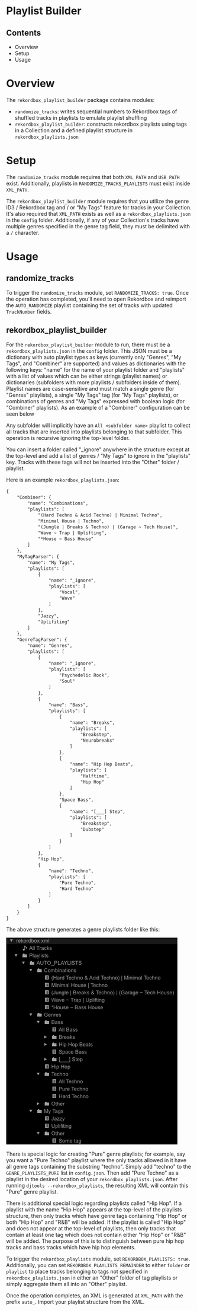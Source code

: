 # Playlist Builder

## Contents
* Overview
* Setup
* Usage

# Overview
The `rekordbox_playlist_builder` package contains modules:
* `randomize_tracks`: writes sequential numbers to Rekordbox tags of shuffled tracks in playlists to emulate playlist shuffling
* `rekordbox_playlist_builder`: constructs rekordbox playlists using tags in a Collection and a defined playlist structure in `rekordbox_playlists.json`

# Setup
The `randomize_tracks` module requires that both `XML_PATH` and `USB_PATH` exist. Additionally, playlists in `RANDOMIZE_TRACKS_PLAYLISTS` must exist inside `XML_PATH`.

The `rekordbox_playlist_builder` module requires that you utilize the genre ID3 / Rekordbox tag and / or "My Tags" feature for tracks in your Collection. It's also required that `XML_PATH` exists as well as a `rekordbox_playlists.json` in the `config` folder. Additionally, if any of your Collection's tracks have multiple genres specified in the genre tag field, they must be delimited with a `/` character.

# Usage

## randomize_tracks
To trigger the `randomize_tracks` module, set `RANDOMIZE_TRACKS: true`. Once the operation has completed, you'll need to open Rekordbox and reimport the `AUTO_RANDOMIZE` playlist containing the set of tracks with updated `TrackNumber` fields.

## rekordbox_playlist_builder 
For the `rekordbox_playlist_builder` module to run, there must be a `rekordbox_playlists.json` in the `config` folder. This JSON must be a dictionary with auto playlist types as keys (currently only "Genres", "My Tags", and "Combiner" are supported) and values as dictionaries with the following keys: "name" for the name of your playlist folder and "playlists" with a list of values which can be either strings (playlist names) or dictionaries (subfolders with more playlists / subfolders inside of them). Playlist names are case-sensitive and must match a single genre (for "Genres" playlists), a single "My Tags" tag (for "My Tags" playlists), or combinations of genres and "My Tags" expressed with boolean logic (for "Combiner" playlists). As an example of a "Combiner" configuration can be seen below

Any subfolder will implicitly have an `All <subfolder name>` playlist to collect all tracks that are inserted into playlists belonging to that subfolder. This operation is recursive ignoring the top-level folder.

You can insert a folder called "_ignore" anywhere in the structure except at the top-level and add a list of genres / "My Tags" to ignore in the "playlists" key. Tracks with these tags will not be inserted into the "Other" folder / playlist.

Here is an example `rekordbox_playlists.json`:
```
{
    "Combiner": {
        "name": "Combinations",
        "playlists": [
            "(Hard Techno & Acid Techno) | Minimal Techno",
            "Minimal House | Techno",
            "(Jungle | Breaks & Techno) | (Garage ~ Tech House)",
            "Wave ~ Trap | Uplifting",
            "*House ~ Bass House"
        ]
    },
    "MyTagParser": {
        "name": "My Tags",
        "playlists": [
            {
                "name": "_ignore",
                "playlists": [
                    "Vocal",
                    "Wave"
                ]
            },
            "Jazzy",
            "Uplifiting"
        ]
    },
    "GenreTagParser": {
        "name": "Genres",
        "playlists": [
            {
                "name": "_ignore",
                "playlists": [
                    "Psychedelic Rock",
                    "Soul"
                ]
            },
            {
                "name": "Bass",
                "playlists": [
                    {
                        "name": "Breaks",
                        "playlists": [
                            "Breakstep",
                            "Neurobreaks"
                        ]
                    },
                    {
                        "name": "Hip Hop Beats",
                        "playlists": [
                            "Halftime",
                            "Hip Hop"
                        ]
                    },
                    "Space Bass",
                    {
                        "name": "[___] Step",
                        "playlists": [
                            "Breakstep",
                            "Dubstep"
                        ]
                    }
                ]
            },
            "Hip Hop",
            {
                "name": "Techno",
                "playlists": [
                    "Pure Techno",
                    "Hard Techno"
                ]
            }
        ]
    }
}
```
The above structure generates a genre playlists folder like this:

![alt text](https://raw.githubusercontent.com/a-rich/DJ-Tools/2.3.0/images/Pioneer_Auto_Playlist.png "Automatic Genre Playlist")

There is special logic for creating "Pure" genre playlists; for example, say you want a "Pure Techno" playlist where the only tracks allowed in it have all genre tags containing the substring "techno". Simply add "techno" to the `GENRE_PLAYLISTS_PURE` list in `config.json`. Then add "Pure Techno" as a playlist in the desired location of your `rekordbox_playlists.json`. After running `djtools --rekordbox_playlists`, the resulting XML will contain this "Pure" genre playlist.

There is additional special logic regarding playlists called "Hip Hop". If a playlist with the name "Hip Hop" appears at the top-level of the playlists structure, then only tracks which have genre tags containing "Hip Hop" or both "Hip Hop" and "R&B" will be added. If the playlist is called "Hip Hop" and does not appear at the top-level of playlists, then only tracks that contain at least one tag which does not contain either "Hip Hop" or "R&B" will be added. The purpose of this is to distinguish between pure hip hop tracks and bass tracks which have hip hop elements.

To trigger the `rekordbox_playlists` module, set `REKORDBOX_PLAYLISTS: true`. Additionally, you can set `REKORDBOX_PLAYLISTS_REMAINDER` to either `folder` or `playlist` to place tracks belonging to tags not specified in `rekordbox_playlists.json` in either an "Other" folder of tag playlists or simply aggregate them all into an "Other" playlist.

Once the operation completes, an XML is generated at `XML_PATH` with the prefix `auto_`. Import your playlist structure from the XML.
